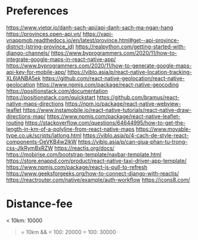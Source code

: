 # Preferences

https://www.vietqr.io/danh-sach-api/api-danh-sach-ma-ngan-hang
https://provinces.open-api.vn/
https://vapi-vnappmob.readthedocs.io/en/latest/province.html#get--api-province-district-(string-province_id)
https://realpython.com/getting-started-with-django-channels/
https://www.byprogrammers.com/2020/11/how-to-integrate-google-maps-in-react-native-app/
https://www.byprogrammers.com/2020/11/how-to-generate-google-maps-api-key-for-mobile-app/
https://viblo.asia/p/react-native-location-tracking-XL6lANBA5ek
https://github.com/react-native-geolocation/react-native-geolocation
https://www.npmjs.com/package/react-native-geocoding
https://positionstack.com/documentation
https://positionstack.com/quickstart
https://github.com/bramus/react-native-maps-directions
https://npm.io/package/react-native-webview-leaflet
https://www.instamobile.io/react-native-tutorials/react-native-draw-directions-map/
https://www.npmjs.com/package/react-native-leaflet-routing
https://stackoverflow.com/questions/64644995/how-to-get-the-length-in-km-of-a-polyline-from-react-native-maps
https://www.movable-type.co.uk/scripts/latlong.html
https://viblo.asia/p/4-cach-de-style-react-components-OeVKB4w2lkW
https://viblo.asia/p/can-giua-phan-tu-trong-css-JlkRymBxRZW
https://reactjs.org/docs/
https://mobirise.com/bootstrap-template/navbar-template.html
https://store.enappd.com/product/react-native-taxi-driver-app-template/
https://www.npmjs.com/package/react-js-pull-to-refresh
https://www.geeksforgeeks.org/how-to-connect-django-with-reactjs/
https://reactrouter.com/native/example/auth-workflow
https://icons8.com/

# Distance-fee
< 10km: 10000
>= 10km && < 100: 20000
>= 100: 30000
